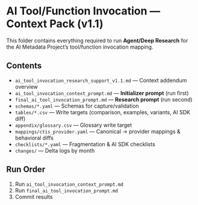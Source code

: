 # AI Tool/Function Invocation — Context Pack (v1.1)

This folder contains everything required to run **Agent/Deep Research** for the AI Metadata Project’s tool/function invocation mapping.

## Contents
- `ai_tool_invocation_research_support_v1.1.md` — Context addendum overview
- `ai_tool_invocation_context_prompt.md` — **Initializer prompt** (run first)
- `final_ai_tool_invocation_prompt.md` — **Research prompt** (run second)
- `schemas/*.yaml` — Schemas for capture/validation
- `tables/*.csv` — Write targets (comparison, examples, variants, AI SDK diff)
- `appendix/glossary.csv` — Glossary write target
- `mappings/ctis_provider.yaml` — Canonical → provider mappings & behavioral diffs
- `checklists/*.yaml` — Fragmentation & AI SDK checklists
- `changes/` — Delta logs by month

## Run Order
1) Run `ai_tool_invocation_context_prompt.md`
2) Run `final_ai_tool_invocation_prompt.md`
3) Commit results
